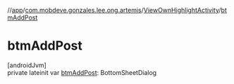 //[app](../../../index.md)/[com.mobdeve.gonzales.lee.ong.artemis](../index.md)/[ViewOwnHighlightActivity](index.md)/[btmAddPost](btm-add-post.md)

# btmAddPost

[androidJvm]\
private lateinit var [btmAddPost](btm-add-post.md): BottomSheetDialog
